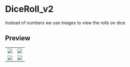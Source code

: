 # DiceRoll_v2
Instead of numbers we use images to view the rolls on dice 

## Preview

<table>
  <tr>
    <td><img src="![image](https://user-images.githubusercontent.com/57259880/164910692-6cdfe276-e805-4f27-a8c6-0d372679dd46.png)" ></td>
    <td><img src="![image](https://user-images.githubusercontent.com/57259880/164910692-6cdfe276-e805-4f27-a8c6-0d372679dd46.png)"></td>

  </tr>
    <tr>
    <td><img src="![image](https://user-images.githubusercontent.com/57259880/164910713-7660cb08-578c-4018-9fc8-2e30b6db05e6.png)" ></td>
    <td><img src="![image](https://user-images.githubusercontent.com/57259880/164910713-7660cb08-578c-4018-9fc8-2e30b6db05e6.png)"></td>

 </table>
